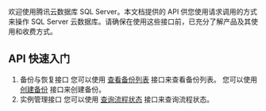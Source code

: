 欢迎使用腾讯云数据库 SQL Server。本文档提供的 API 供您使用请求调用的方式来操作 SQL Server 云数据库。请确保在使用这些接口前，已充分了解产品及其使用和收费方式。

## API 快速入门

1. 备份与恢复接口
您可以使用 [查看备份列表](/doc/api/449/6422) 接口来查看备份列表。
您可以使用 [创建备份](/doc/api/449/6876) 接口来创建备份。
2. 实例管理接口
您可以使用 [查询流程状态](/doc/api/449/6878) 接口来查询流程状态。

